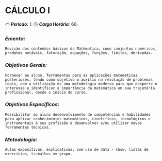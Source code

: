 # CÁLCULO I

:partly_sunny: ***Período:*** 1.
:clock3: ***Carga Horária:*** 60.
 
### *Ementa:* 
    Revisão dos conteúdos básicos da Matématica, como conjuntos numéricos, produtos notáveis, fatoração, equações, funções, limites, derivadas.
 
### *Objetivos Gerais:*
    Fornecer ao aluno, ferramentas para as aplicações matemáticas posteriores, tendo como objetivo o auxílio na resolução de problemas reais, com a utilização de uma metodologia moderna para que desperte o interesse e identificar a importância da matemática em sua trajetória profissional, desde o início do curso.
 
### *Objetivos Específicos:*
    Possibilitar ao aluno desenvolvimento de competências e habilidades para aplicar conhecimentos matemáticos, científicos, tecnológicos e instrumentais à sua profissão e desenvolver e/ou utilizar novas ferramentas técnicas.
 
### *Metodologia:*
    Aulas expositivas, explicativas, com uso de data - show, listas de exercícios, trabalhos em grupo.